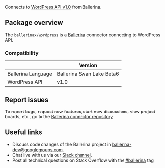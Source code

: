 Connects to [WordPress API v1.0](https://developer.wordpress.org/rest-api/) from Ballerina.

## Package overview
The `ballerinax/wordpress` is a [Ballerina](https://ballerina.io/) connector connecting to WordPress API.

### Compatibility
|                           | Version                       |
|---------------------------|-------------------------------|
| Ballerina Language        | Ballerina Swan Lake Beta6     | 
| WordPress API             | v1.0                          |

## Report issues
To report bugs, request new features, start new discussions, view project boards, etc., go to the [Ballerina connector repository](https://github.com/ballerina-platform/ballerinax-openapi-connectors)

## Useful links
- Discuss code changes of the Ballerina project in [ballerina-dev@googlegroups.com](mailto:ballerina-dev@googlegroups.com).
- Chat live with us via our [Slack channel](https://ballerina.io/community/slack/).
- Post all technical questions on Stack Overflow with the [#ballerina](https://stackoverflow.com/questions/tagged/ballerina) tag
